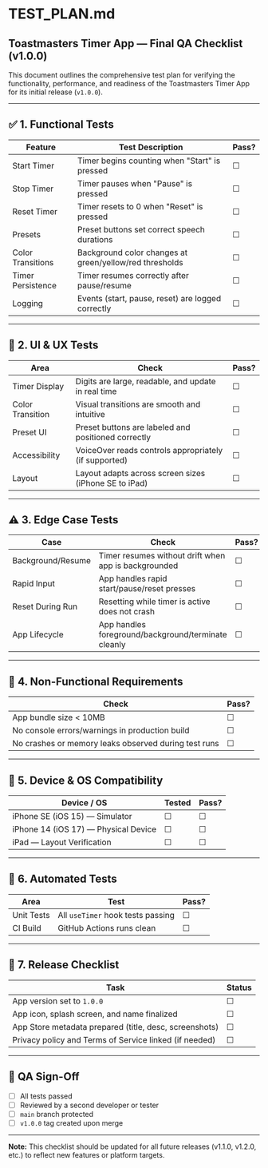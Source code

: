 # TEST_PLAN.md

## Toastmasters Timer App — Final QA Checklist (v1.0.0)

This document outlines the comprehensive test plan for verifying the functionality, performance, and readiness of the Toastmasters Timer App for its initial release (`v1.0.0`).

---

## ✅ 1. Functional Tests

| Feature | Test Description | Pass? |
|--------|------------------|-------|
| Start Timer | Timer begins counting when "Start" is pressed | ☐ |
| Stop Timer | Timer pauses when "Pause" is pressed | ☐ |
| Reset Timer | Timer resets to 0 when "Reset" is pressed | ☐ |
| Presets | Preset buttons set correct speech durations | ☐ |
| Color Transitions | Background color changes at green/yellow/red thresholds | ☐ |
| Timer Persistence | Timer resumes correctly after pause/resume | ☐ |
| Logging | Events (start, pause, reset) are logged correctly | ☐ |

---

## 🎨 2. UI & UX Tests

| Area | Check | Pass? |
|------|-------|-------|
| Timer Display | Digits are large, readable, and update in real time | ☐ |
| Color Transition | Visual transitions are smooth and intuitive | ☐ |
| Preset UI | Preset buttons are labeled and positioned correctly | ☐ |
| Accessibility | VoiceOver reads controls appropriately (if supported) | ☐ |
| Layout | Layout adapts across screen sizes (iPhone SE to iPad) | ☐ |

---

## ⚠️ 3. Edge Case Tests

| Case | Check | Pass? |
|------|-------|-------|
| Background/Resume | Timer resumes without drift when app is backgrounded | ☐ |
| Rapid Input | App handles rapid start/pause/reset presses | ☐ |
| Reset During Run | Resetting while timer is active does not crash | ☐ |
| App Lifecycle | App handles foreground/background/terminate cleanly | ☐ |

---

## 🧪 4. Non-Functional Requirements

| Check | Pass? |
|-------|-------|
| App bundle size < 10MB | ☐ |
| No console errors/warnings in production build | ☐ |
| No crashes or memory leaks observed during test runs | ☐ |

---

## 📱 5. Device & OS Compatibility

| Device / OS | Tested | Pass? |
|-------------|--------|-------|
| iPhone SE (iOS 15) — Simulator | ☐ | ☐ |
| iPhone 14 (iOS 17) — Physical Device | ☐ | ☐ |
| iPad — Layout Verification | ☐ | ☐ |

---

## 🔁 6. Automated Tests

| Area | Test | Pass? |
|------|------|-------|
| Unit Tests | All `useTimer` hook tests passing | ☐ |
| CI Build | GitHub Actions runs clean | ☐ |

---

## 🚀 7. Release Checklist

| Task | Status |
|------|--------|
| App version set to `1.0.0` | ☐ |
| App icon, splash screen, and name finalized | ☐ |
| App Store metadata prepared (title, desc, screenshots) | ☐ |
| Privacy policy and Terms of Service linked (if needed) | ☐ |

---

## 🔏 QA Sign-Off

- [ ] All tests passed
- [ ] Reviewed by a second developer or tester
- [ ] `main` branch protected
- [ ] `v1.0.0` tag created upon merge

---

**Note:** This checklist should be updated for all future releases (v1.1.0, v1.2.0, etc.) to reflect new features or platform targets.

